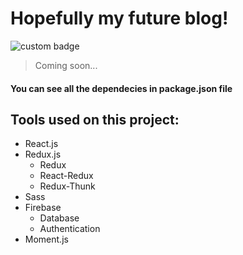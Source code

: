 # Hopefully my future blog!

![custom badge](https://img.shields.io/badge/BLOG-Du%C5%A1an%20Tanasi%C4%87-brightgreen)

> Coming soon...

#### You can see all the dependecies in package.json file

## Tools used on this project:

<!-- UL -->
* React.js
* Redux.js
  * Redux
  * React-Redux
  * Redux-Thunk
* Sass
* Firebase
  * Database
  * Authentication
* Moment.js